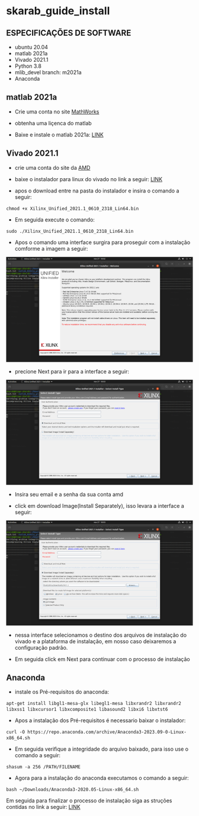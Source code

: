 # skarab_guide_install

## ESPECIFICAÇÕES DE SOFTWARE

- ubuntu 20.04
- matlab 2021a
- Vivado 2021.1
- Python 3.8
- mlib_devel branch: m2021a
- Anaconda

## matlab 2021a

 - Crie uma conta no site [MathWorks](https://www.mathworks.com/?s_tid=gn_logo)

 - obtenha uma liçenca do matlab

 - Baixe e instale o matlab 2021a: [LINK](https://www.mathworks.com/products/new_products/release2021a.html)


## Vivado 2021.1

- crie uma conta do site da [AMD](https://www.amd.com/en.html)

- baixe o instalador para linux do vivado no link a seguir: [LINK](https://www.xilinx.com/support/download/index.html/content/xilinx/en/downloadNav/vivado-design-tools/2021-1.html)

- apos o download entre na pasta do instalador e insira o comando a seguir:

```
chmod +x Xilinx_Unified_2021.1_0610_2318_Lin64.bin
```

- Em seguida execute o comando: 

```
sudo ./Xilinx_Unified_2021.1_0610_2318_Lin64.bin
```

- Apos o comando uma interface surgira para proseguir com a instalação comforme a imagem a seguir:

![interface_vivado](/figuras/install_vivado.png)

- precione Next para ir para a interface a seguir:

![Segunda_tela](/figuras/segunda_tela.png)

- Insira seu email e a senha da sua conta amd

- click em download Image(Install Separately), isso levara a interface a seguir:

![terceira_tela](/figuras/foto3.png)

- nessa interface selecionamos o destino dos arquivos de instalação do vivado e a plataforma de instalação, em nosso caso deixaremos a configuração padrão.

- Em seguida click em Next para continuar com o processo de instalação



## Anaconda

- instale os Pré-requisitos do anaconda:

```
apt-get install libgl1-mesa-glx libegl1-mesa libxrandr2 libxrandr2 libxss1 libxcursor1 libxcomposite1 libasound2 libxi6 libxtst6
```

- Apos a instalação dos Pré-requisitos é necessario baixar o instalador:

```
curl -O https://repo.anaconda.com/archive/Anaconda3-2023.09-0-Linux-x86_64.sh
```

- Em seguida verifique a integridade do arquivo baixado, para isso use o comando a seguir:

```
shasum -a 256 /PATH/FILENAME
```

- Agora para a instalação do anaconda executamos o comando a seguir:

```
bash ~/Downloads/Anaconda3-2020.05-Linux-x86_64.sh
```

Em seguida para finalizar o processo de instalação siga as struções contidas no link a seguir: [LINK](https://docs.anaconda.com/free/anaconda/install/linux/#:~:text=To%20install%2C%20run%20the%20following%20command%2C%20depending%20on%20your%20Linux%20architecture%3A)


